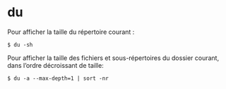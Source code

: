 du
==

Pour afficher la taille du répertoire courant :
```
$ du -sh
```

Pour afficher la taille des fichiers et sous-répertoires du dossier courant,
dans l’ordre décroissant de taille:
```
$ du -a --max-depth=1 | sort -nr
```
